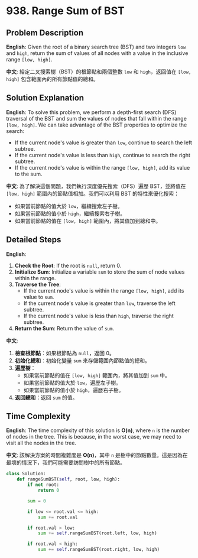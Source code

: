 # 938. Range Sum of BST 

## Problem Description 

**English**:
Given the root of a binary search tree (BST) and two integers `low` and `high`, return the sum of values of all nodes with a value in the inclusive range `[low, high]`.

**中文**:
給定二叉搜索樹（BST）的根節點和兩個整數 `low` 和 `high`，返回值在 `[low, high]` 包含範圍內的所有節點值的總和。

## Solution Explanation 

**English**:
To solve this problem, we perform a depth-first search (DFS) traversal of the BST and sum the values of nodes that fall within the range `[low, high]`. We can take advantage of the BST properties to optimize the search:
- If the current node's value is greater than `low`, continue to search the left subtree.
- If the current node's value is less than `high`, continue to search the right subtree.
- If the current node's value is within the range `[low, high]`, add its value to the sum.

**中文**:
為了解決這個問題，我們執行深度優先搜索（DFS）遍歷 BST，並將值在 `[low, high]` 範圍內的節點值相加。我們可以利用 BST 的特性來優化搜索：
- 如果當前節點的值大於 `low`，繼續搜索左子樹。
- 如果當前節點的值小於 `high`，繼續搜索右子樹。
- 如果當前節點的值在 `[low, high]` 範圍內，將其值加到總和中。

## Detailed Steps 

**English**:
1. **Check the Root**: If the root is `null`, return 0.
2. **Initialize Sum**: Initialize a variable `sum` to store the sum of node values within the range.
3. **Traverse the Tree**:
    - If the current node's value is within the range `[low, high]`, add its value to `sum`.
    - If the current node's value is greater than `low`, traverse the left subtree.
    - If the current node's value is less than `high`, traverse the right subtree.
4. **Return the Sum**: Return the value of `sum`.

**中文**:
1. **檢查根節點**：如果根節點為 `null`，返回 0。
2. **初始化總和**：初始化變量 `sum` 來存儲範圍內節點值的總和。
3. **遍歷樹**：
    - 如果當前節點的值在 `[low, high]` 範圍內，將其值加到 `sum` 中。
    - 如果當前節點的值大於 `low`，遍歷左子樹。
    - 如果當前節點的值小於 `high`，遍歷右子樹。
4. **返回總和**：返回 `sum` 的值。

## Time Complexity 
**English**:
The time complexity of this solution is **O(n)**, where `n` is the number of nodes in the tree. This is because, in the worst case, we may need to visit all the nodes in the tree.

**中文**:
該解決方案的時間複雜度是 **O(n)**，其中 `n` 是樹中的節點數量。這是因為在最壞的情況下，我們可能需要訪問樹中的所有節點。

```python
class Solution:
    def rangeSumBST(self, root, low, high):
        if not root:
            return 0

        sum = 0

        if low <= root.val <= high:
            sum += root.val

        if root.val > low:
            sum += self.rangeSumBST(root.left, low, high)

        if root.val < high:
            sum += self.rangeSumBST(root.right, low, high)
